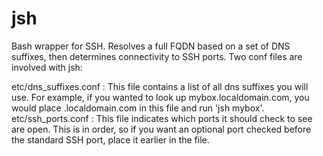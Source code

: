 jsh
===

Bash wrapper for SSH. Resolves a full FQDN based on a set of DNS suffixes, then determines connectivity to SSH ports.
Two conf files are involved with jsh:

etc/dns_suffixes.conf
: This file contains a list of all dns suffixes you will use. For example, if you wanted to look up mybox.localdomain.com, you would place .localdomain.com in this file and run 'jsh mybox'.
etc/ssh_ports.conf
: This file indicates which ports it should check to see are open. This is in order, so if you want an optional port checked before the standard SSH port, place it earlier in the file.
